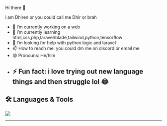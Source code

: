 Hi there 👋

i am Dhiren or you could call me Dhir or brah 
- 🔭 I’m currently working on a web 
- 🌱 I’m currently learning html,css,php,laravel/blade,tailwind,python,tensorflow
- 🤔 I’m looking for help with python logic and laravel
- 📫 How to reach me: you could dm me on discord or email me
- 😄 Pronouns: He/him
- ⚡ Fun fact: i love trying out new language things and then struggle lol 😂
  ---

## 🛠️ Languages & Tools
<p align="left">
  <img src="https://skillicons.dev/icons?i=html,css,php,py,git,github,vscode,laravel,tensorflow,tailwind,vercel,pytorch" />
</p>

---


